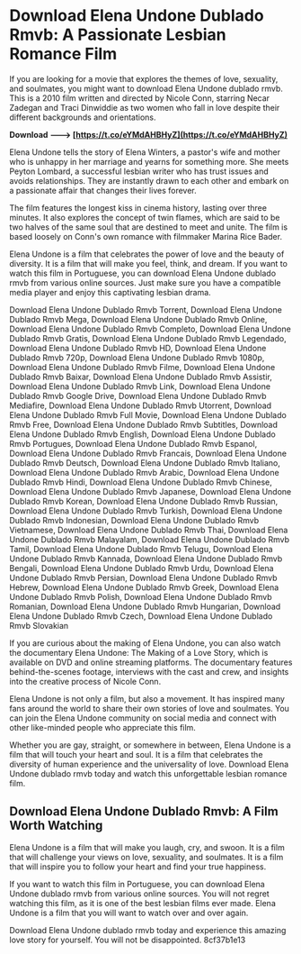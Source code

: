 
 
# Download Elena Undone Dublado Rmvb: A Passionate Lesbian Romance Film
 
If you are looking for a movie that explores the themes of love, sexuality, and soulmates, you might want to download Elena Undone dublado rmvb. This is a 2010 film written and directed by Nicole Conn, starring Necar Zadegan and Traci Dinwiddie as two women who fall in love despite their different backgrounds and orientations.
 
**Download ---> [https://t.co/eYMdAHBHyZ](https://t.co/eYMdAHBHyZ)**


 
Elena Undone tells the story of Elena Winters, a pastor's wife and mother who is unhappy in her marriage and yearns for something more. She meets Peyton Lombard, a successful lesbian writer who has trust issues and avoids relationships. They are instantly drawn to each other and embark on a passionate affair that changes their lives forever.
 
The film features the longest kiss in cinema history, lasting over three minutes. It also explores the concept of twin flames, which are said to be two halves of the same soul that are destined to meet and unite. The film is based loosely on Conn's own romance with filmmaker Marina Rice Bader.
 
Elena Undone is a film that celebrates the power of love and the beauty of diversity. It is a film that will make you feel, think, and dream. If you want to watch this film in Portuguese, you can download Elena Undone dublado rmvb from various online sources. Just make sure you have a compatible media player and enjoy this captivating lesbian drama.
 
Download Elena Undone Dublado Rmvb Torrent,  Download Elena Undone Dublado Rmvb Mega,  Download Elena Undone Dublado Rmvb Online,  Download Elena Undone Dublado Rmvb Completo,  Download Elena Undone Dublado Rmvb Gratis,  Download Elena Undone Dublado Rmvb Legendado,  Download Elena Undone Dublado Rmvb HD,  Download Elena Undone Dublado Rmvb 720p,  Download Elena Undone Dublado Rmvb 1080p,  Download Elena Undone Dublado Rmvb Filme,  Download Elena Undone Dublado Rmvb Baixar,  Download Elena Undone Dublado Rmvb Assistir,  Download Elena Undone Dublado Rmvb Link,  Download Elena Undone Dublado Rmvb Google Drive,  Download Elena Undone Dublado Rmvb Mediafire,  Download Elena Undone Dublado Rmvb Utorrent,  Download Elena Undone Dublado Rmvb Full Movie,  Download Elena Undone Dublado Rmvb Free,  Download Elena Undone Dublado Rmvb Subtitles,  Download Elena Undone Dublado Rmvb English,  Download Elena Undone Dublado Rmvb Portugues,  Download Elena Undone Dublado Rmvb Espanol,  Download Elena Undone Dublado Rmvb Francais,  Download Elena Undone Dublado Rmvb Deutsch,  Download Elena Undone Dublado Rmvb Italiano,  Download Elena Undone Dublado Rmvb Arabic,  Download Elena Undone Dublado Rmvb Hindi,  Download Elena Undone Dublado Rmvb Chinese,  Download Elena Undone Dublado Rmvb Japanese,  Download Elena Undone Dublado Rmvb Korean,  Download Elena Undone Dublado Rmvb Russian,  Download Elena Undone Dublado Rmvb Turkish,  Download Elena Undone Dublado Rmvb Indonesian,  Download Elena Undone Dublado Rmvb Vietnamese,  Download Elena Undone Dublado Rmvb Thai,  Download Elena Undone Dublado Rmvb Malayalam,  Download Elena Undone Dublado Rmvb Tamil,  Download Elena Undone Dublado Rmvb Telugu,  Download Elena Undone Dublado Rmvb Kannada,  Download Elena Undone Dublado Rmvb Bengali,  Download Elena Undone Dublado Rmvb Urdu,  Download Elena Undone Dublado Rmvb Persian,  Download Elena Undone Dublado Rmvb Hebrew,  Download Elena Undone Dublado Rmvb Greek,  Download Elena Undone Dublado Rmvb Polish,  Download Elena Undone Dublado Rmvb Romanian,  Download Elena Undone Dublado Rmvb Hungarian,  Download Elena Undone Dublado Rmvb Czech,  Download Elena Undone Dublado Rmvb Slovakian
  
If you are curious about the making of Elena Undone, you can also watch the documentary Elena Undone: The Making of a Love Story, which is available on DVD and online streaming platforms. The documentary features behind-the-scenes footage, interviews with the cast and crew, and insights into the creative process of Nicole Conn.
 
Elena Undone is not only a film, but also a movement. It has inspired many fans around the world to share their own stories of love and soulmates. You can join the Elena Undone community on social media and connect with other like-minded people who appreciate this film.
 
Whether you are gay, straight, or somewhere in between, Elena Undone is a film that will touch your heart and soul. It is a film that celebrates the diversity of human experience and the universality of love. Download Elena Undone dublado rmvb today and watch this unforgettable lesbian romance film.
  
## Download Elena Undone Dublado Rmvb: A Film Worth Watching
 
Elena Undone is a film that will make you laugh, cry, and swoon. It is a film that will challenge your views on love, sexuality, and soulmates. It is a film that will inspire you to follow your heart and find your true happiness.
 
If you want to watch this film in Portuguese, you can download Elena Undone dublado rmvb from various online sources. You will not regret watching this film, as it is one of the best lesbian films ever made. Elena Undone is a film that you will want to watch over and over again.
 
Download Elena Undone dublado rmvb today and experience this amazing love story for yourself. You will not be disappointed.
 8cf37b1e13
 
